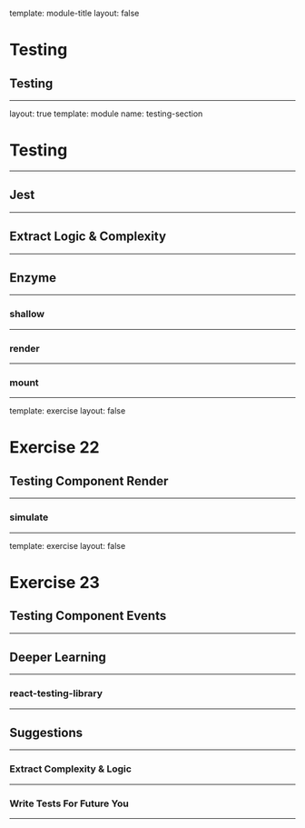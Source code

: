 
template: module-title
layout: false

# Testing
## Testing

---

layout: true
template: module
name: testing-section

# Testing

---

## Jest

---

## Extract Logic & Complexity

---

## Enzyme

---

### shallow

---

### render

---

### mount

---
template: exercise
layout: false

# Exercise 22
## Testing Component Render

---

### simulate

---
template: exercise
layout: false

# Exercise 23
## Testing Component Events

---

## Deeper Learning

---

### react-testing-library

---

## Suggestions

---

### Extract Complexity & Logic

---

### Write Tests For Future You

---
